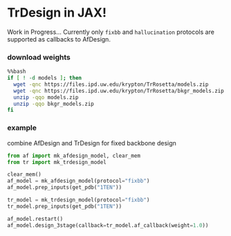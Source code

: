 # TrDesign in JAX!
Work in Progress... Currently only `fixbb` and `hallucination` protocols are supported as callbacks to AfDesign.

### download weights
```bash
%%bash
if [ ! -d models ]; then
  wget -qnc https://files.ipd.uw.edu/krypton/TrRosetta/models.zip
  wget -qnc https://files.ipd.uw.edu/krypton/TrRosetta/bkgr_models.zip
  unzip -qqo models.zip
  unzip -qqo bkgr_models.zip
fi
```

### example
combine AfDesign and TrDesign for fixed backbone design 
```python
from af import mk_afdesign_model, clear_mem
from tr import mk_trdesign_model

clear_mem()
af_model = mk_afdesign_model(protocol="fixbb")
af_model.prep_inputs(get_pdb("1TEN"))

tr_model = mk_trdesign_model(protocol="fixbb")
tr_model.prep_inputs(get_pdb("1TEN"))

af_model.restart()
af_model.design_3stage(callback=tr_model.af_callback(weight=1.0))
```

